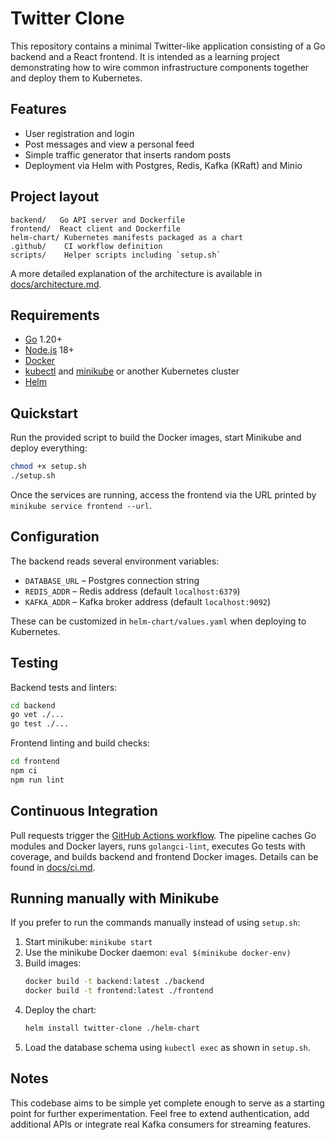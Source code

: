 # Twitter Clone

This repository contains a minimal Twitter-like application consisting of a Go backend and a React frontend. It is intended as a learning project demonstrating how to wire common infrastructure components together and deploy them to Kubernetes.

## Features

- User registration and login
- Post messages and view a personal feed
- Simple traffic generator that inserts random posts
- Deployment via Helm with Postgres, Redis, Kafka (KRaft) and Minio

## Project layout

```
backend/   Go API server and Dockerfile
frontend/  React client and Dockerfile
helm-chart/ Kubernetes manifests packaged as a chart
.github/    CI workflow definition
scripts/    Helper scripts including `setup.sh`
```

A more detailed explanation of the architecture is available in [docs/architecture.md](docs/architecture.md).

## Requirements

- [Go](https://golang.org/) 1.20+
- [Node.js](https://nodejs.org/) 18+
- [Docker](https://www.docker.com/)
- [kubectl](https://kubernetes.io/docs/tasks/tools/) and [minikube](https://minikube.sigs.k8s.io/) or another Kubernetes cluster
- [Helm](https://helm.sh/)

## Quickstart

Run the provided script to build the Docker images, start Minikube and deploy everything:

```bash
chmod +x setup.sh
./setup.sh
```

Once the services are running, access the frontend via the URL printed by `minikube service frontend --url`.

## Configuration

The backend reads several environment variables:

- `DATABASE_URL` – Postgres connection string
- `REDIS_ADDR` – Redis address (default `localhost:6379`)
- `KAFKA_ADDR` – Kafka broker address (default `localhost:9092`)

These can be customized in `helm-chart/values.yaml` when deploying to Kubernetes.

## Testing

Backend tests and linters:

```bash
cd backend
go vet ./...
go test ./...
```

Frontend linting and build checks:

```bash
cd frontend
npm ci
npm run lint
```

## Continuous Integration

Pull requests trigger the [GitHub Actions workflow](.github/workflows/ci.yml). The pipeline caches Go modules and Docker layers, runs `golangci-lint`, executes Go tests with coverage, and builds backend and frontend Docker images. Details can be found in [docs/ci.md](docs/ci.md).

## Running manually with Minikube

If you prefer to run the commands manually instead of using `setup.sh`:

1. Start minikube: `minikube start`
2. Use the minikube Docker daemon: `eval $(minikube docker-env)`
3. Build images:
   ```bash
   docker build -t backend:latest ./backend
   docker build -t frontend:latest ./frontend
   ```
4. Deploy the chart:
   ```bash
   helm install twitter-clone ./helm-chart
   ```
5. Load the database schema using `kubectl exec` as shown in `setup.sh`.

## Notes

This codebase aims to be simple yet complete enough to serve as a starting point for further experimentation. Feel free to extend authentication, add additional APIs or integrate real Kafka consumers for streaming features.

